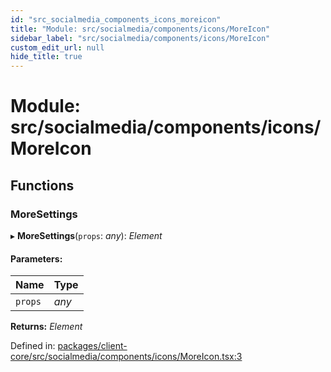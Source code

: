 ```yaml
---
id: "src_socialmedia_components_icons_moreicon"
title: "Module: src/socialmedia/components/icons/MoreIcon"
sidebar_label: "src/socialmedia/components/icons/MoreIcon"
custom_edit_url: null
hide_title: true
---
```


# Module: src/socialmedia/components/icons/MoreIcon

## Functions

### MoreSettings

▸ **MoreSettings**(`props`: *any*): *Element*

#### Parameters:

Name | Type |
:------ | :------ |
`props` | *any* |

**Returns:** *Element*

Defined in: [packages/client-core/src/socialmedia/components/icons/MoreIcon.tsx:3](https://github.com/xr3ngine/xr3ngine/blob/716a06460/packages/client-core/src/socialmedia/components/icons/MoreIcon.tsx#L3)
